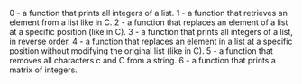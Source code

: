 0 - a function that prints all integers of a list.
1 - a function that retrieves an element from a list like in C.
2 - a function that replaces an element of a list at a specific position (like in C).
3 - a function that prints all integers of a list, in reverse order.
4 - a function that replaces an element in a list at a specific position without modifying the original list (like in C).
5 - a function that removes all characters c and C from a string.
6 - a function that prints a matrix of integers.